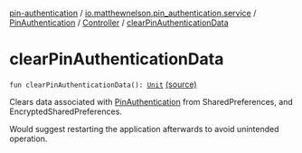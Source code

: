 [pin-authentication](../../../index.md) / [io.matthewnelson.pin_authentication.service](../../index.md) / [PinAuthentication](../index.md) / [Controller](index.md) / [clearPinAuthenticationData](./clear-pin-authentication-data.md)

# clearPinAuthenticationData

`fun clearPinAuthenticationData(): `[`Unit`](https://kotlinlang.org/api/latest/jvm/stdlib/kotlin/-unit/index.html) [(source)](https://github.com/05nelsonm/pin-authentication/blob/master/pin-authentication/src/main/java/io/matthewnelson/pin_authentication/service/PinAuthentication.kt#L496)

Clears data associated with [PinAuthentication](../index.md) from
SharedPreferences, and EncryptedSharedPreferences.

Would suggest restarting the application afterwards
to avoid unintended operation.

